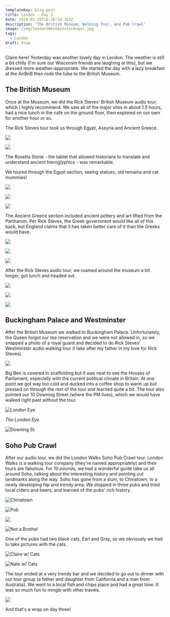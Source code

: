 ```yaml
---
templateKey: blog-post
title: London - Day 3
date: 2019-01-28T16:38:24.253Z
description: 'The British Museum, Walking Tour, and Pub Crawl'
image: /img/london3WestminsterAngel.jpg
tags:
  - London
draft: true
---
```

Claire here!  Yesterday was another lovely day in London.  The weather is still a bit chilly (I'm sure our Wisconsin friends are laughing at this), but we dressed more weather-appropriate.  We started the day with a lazy breakfast at the AirBnB then rode the tube to the British Museum. 

## The British Museum

Once at the Museum, we did the Rick Steves' British Museum audio tour, which I highly recommend.  We saw all of the major sites in about 1.5 hours, had a nice lunch in the cafe on the ground floor, then explored on our own for another hour or so.



The Rick Steves tour took us through Egypt, Assyria and Ancient Greece. 

![](/img/london3RosettaFaces.jpg)

![](/img/london3RosettaClose.jpg)

The Rosetta Stone - the tablet that allowed historians to translate and understand ancient hieroglyphics -  was remarkable. 

We toured through the Egypt section, seeing statues, old remains and cat mummies!

![](/img/london3Mummy.jpg)

![](/img/london3Hall.jpg)

![](/img/london3CatMummy.jpg)

The Ancient Greece section included ancient pottery and art lifted from the Parthanon. Per Rick Steves, the Greek government would like all of this back, but England claims that it has taken better care of it than the Greeks would have. 

![](/img/london3greekBowl.jpg)

![](/img/london3Parthanon.jpg)

![](/img/london3CentaurAssKicking.jpg)

After the Rick Steves audio tour, we roamed around the museum a bit longer, got lunch and headed out. 

![](/img/london3HappyBuddha.jpg)

![](/img/london3Figi.jpg)

![](/img/london3Chess.jpg)

## Buckingham Palace and Westminster

After the British Museum we walked to Buckingham Palace.  Unfortunately, the Queen forgot our tea reservation and we were not allowed in, so we snapped a photo of a royal guard and  decided to do Rick Steves' Westminster audio walking tour (I take after my father in my love for Rick Steves).  

![](/img/london3RoyalGuard.jpg)

Big Ben is covered in scaffolding but it was neat to see the Houses of Parliament, especially with the current political climate in Britain.  At one point we got way too cold and ducked into a coffee shop to warm up but pressed on through the rest of the tour and learned quite a bit.  The tour also pointed our 10 Downing Street (where the PM lives), which we would have walked right past without the tour.

![](/img/london3Eye.jpg "London Eye")

_The London Eye_

![](/img/london3DowningSt.jpg "Downing St.")

## Soho Pub Crawl

After our audio tour, we did the London Walks Soho Pub Crawl tour.  London Walks is a walking tour company (they're named appropriately) and their tours are fabulous.  For 10 pounds, we had a wonderful guide take us all around Soho, talking about the interesting history and pointing out landmarks along the way.  Soho has gone from a slum, to Chinatown, to a newly developing hip and trendy area.  We stopped in three pubs and tried local ciders and beers, and learned of the pubs' rich history. 

![](/img/london3ChinaTown.jpg "Chinatown")

![](/img/london3CoachAndHorses.jpg "Pub")

![](/img/london3SaveCoachSoho.jpg)

![](/img/london3NotABrothel.jpg "Not a Brothel")

One of the pubs had two black cats, Earl and Gray, so we obviously we had to take pictures with the cats.

![](/img/london3ClaireWithCats.jpg "Claire w/ Cats")

![](/img/london3NateWithCats.jpg "Nate w/ Cats")

The tour ended at a very trendy bar and we decided to go out to dinner with our tour group (a father and daughter from California and a man from Australia).  We went to a local fish and chips place and had a great time.  It was so much fun to mingle with other travels.  

![](/img/london3FishMenu.jpg)



And that's a wrap on day three!
